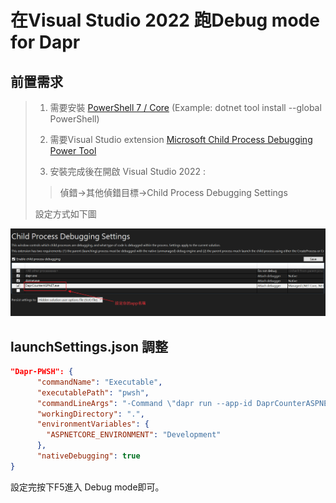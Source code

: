 # 在Visual Studio 2022 跑Debug mode for Dapr

## 前置需求

> 1. 需要安裝 [PowerShell 7 / Core](https://learn.microsoft.com/en-us/powershell/scripting/install/installing-powershell-on-windows?view=powershell-7.3) (Example: dotnet tool install --global PowerShell)
> 
> 2. 需要Visual Studio extension [Microsoft Child Process Debugging Power Tool](https://marketplace.visualstudio.com/items?itemName=vsdbgplat.MicrosoftChildProcessDebuggingPowerTool2022)
>
> 3. 安裝完成後在開啟 Visual Studio 2022 :
>
>>偵錯->其他偵錯目標->Child Process Debugging Settings
>
> 設定方式如下圖

![Child Process Debugging Settings設定圖示](https://github.com/q7314568/DebugDaprInVs2022/blob/3a783f11e55e587285f4f77bf19923f69636f694/Child%20Process%20Debugging%20Settings.png?raw=true)


## launchSettings.json 調整

``` json
"Dapr-PWSH": {
      "commandName": "Executable",
      "executablePath": "pwsh",
      "commandLineArgs": "-Command \"dapr run --app-id DaprCounterASPNET --app-port 5000 --dapr-http-port 5005 --dapr-grpc-port 5006 -- dotnet run --no-build\"",
      "workingDirectory": ".",
      "environmentVariables": {
        "ASPNETCORE_ENVIRONMENT": "Development"
      },
      "nativeDebugging": true
}
```


設定完按下F5進入 Debug mode即可。

